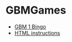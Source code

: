 # GBMGames

- [GBM 1 Bingo](subbel.github.io/index.html)
- [HTML instructions](subbel.github.io/WorkshopHTML.html)
